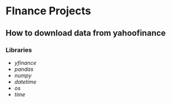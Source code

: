 # FInance Projects

## How to download data from yahoofinance

### Libraries

- *yfinance*
- *pandas*
- *numpy*
- *datetime*
- *os*
- *time*














